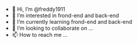 - 👋 Hi, I’m @freddy1911
- 👀 I’m interested in frond-end and back-end
- 🌱 I’m currently learning frond-end and back-end
- 💞️ I’m looking to collaborate on ...
- 📫 How to reach me ...

<!---
freddy1911/freddy1911 is a ✨ special ✨ repository because its `README.md` (this file) appears on your GitHub profile.
You can click the Preview link to take a look at your changes.
--->
